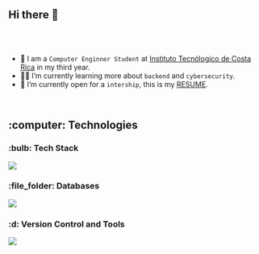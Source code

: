 ## Hi there 👋

<!------------ Start Intro -------------->
<br><br>
- :school: I am a `Computer Enginner Student` at [Instituto Tecnólogico de Costa Rica](https://www.tec.ac.cr/) in my third year.
- :student: I’m currently learning more about `backend` and `cybersecurity`.
- :thinking: I’m currently open for a `intership`, this is my [RESUME](https://drive.google.com/file/d/1mtwV7KGm1H1Zd1Q9sik-eqMbbEQA1WOA/view?usp=sharing).
<br>
<!------------ End Intro -------------->

<!------------ Start Technologies -------------->
<h2> :computer: Technologies </h2>

<h3> :bulb: Tech Stack </h3>
<p align="left">
  <a href="https://skillicons.dev">
    <img src="https://skillicons.dev/icons?i=py,java,c,cs,cpp,html,css,js,astro,flask,postman&theme=dark"/>
  </a>
</p>

<h3> :file_folder: Databases </h3>
<p align="left">
  <a href="https://skillicons.dev">
    <img src="https://skillicons.dev/icons?i=mysql,postgres,mongodb,redis&theme=dark"/>
  </a>
</p>

<h3> :d: Version Control and Tools </h3>
<p align="left">
  <a href="https://skillicons.dev">
    <img src="https://skillicons.dev/icons?git,github,linux,bash,docker,vscode,figma,ai,ps&theme=dark"/>
  </a>
</p>
<!------------ End Technologies -------------->
